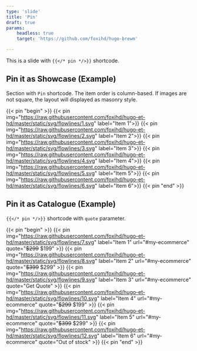 ```yaml
---
type: 'slide'
title: 'Pin'
draft: true
params:
    headless: true
    target: 'https://github.com/foxihd/hugo-brewm'

---
```


This is a slide with `{{</* pin */>}}` shortcode.

## Pin it as Showcase (Example)

Section with `Pin` shortcode.
The item order is column-based.
If images are not square, the layout will displayed as masonry style.

{{< pin "begin" >}}
{{< pin img="https://raw.githubusercontent.com/foxihd/hugo-et-hd/master/static/svg/flowlines/1.svg" label="Item 1">}}
{{< pin img="https://raw.githubusercontent.com/foxihd/hugo-et-hd/master/static/svg/flowlines/2.svg" label="Item 2">}}
{{< pin img="https://raw.githubusercontent.com/foxihd/hugo-et-hd/master/static/svg/flowlines/3.svg" label="Item 3">}}
{{< pin img="https://raw.githubusercontent.com/foxihd/hugo-et-hd/master/static/svg/flowlines/4.svg" label="Item 4">}}
{{< pin img="https://raw.githubusercontent.com/foxihd/hugo-et-hd/master/static/svg/flowlines/5.svg" label="Item 5">}}
{{< pin img="https://raw.githubusercontent.com/foxihd/hugo-et-hd/master/static/svg/flowlines/6.svg" label="Item 6">}}
{{< pin "end" >}}

## Pin it as Catalogue (Example)

`{{</* pin */>}}` shortcode with `quote` parameter.

{{< pin "begin" >}}
{{< pin img="https://raw.githubusercontent.com/foxihd/hugo-et-hd/master/static/svg/flowlines/7.svg" label="Item 1" url="#my-ecommerce" quote="<s>$299</s> $199" >}}
{{< pin img="https://raw.githubusercontent.com/foxihd/hugo-et-hd/master/static/svg/flowlines/8.svg" label="Item 2" url="#my-ecommerce" quote="<s>$399</s> $299" >}}
{{< pin img="https://raw.githubusercontent.com/foxihd/hugo-et-hd/master/static/svg/flowlines/9.svg" label="Item 3" url="#my-ecommerce" quote="Get Quote" >}}
{{< pin img="https://raw.githubusercontent.com/foxihd/hugo-et-hd/master/static/svg/flowlines/10.svg" label="Item 4" url="#my-ecommerce" quote="<s>$299</s> $199" >}}
{{< pin img="https://raw.githubusercontent.com/foxihd/hugo-et-hd/master/static/svg/flowlines/11.svg" label="Item 5" url="#my-ecommerce" quote="<s>$399</s> $299" >}}
{{< pin img="https://raw.githubusercontent.com/foxihd/hugo-et-hd/master/static/svg/flowlines/12.svg" label="Item 6" url="#my-ecommerce" quote="Out of stock" >}}
{{< pin "end" >}}
